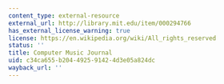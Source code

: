 ```yaml
---
content_type: external-resource
external_url: http://library.mit.edu/item/000294766
has_external_license_warning: true
license: https://en.wikipedia.org/wiki/All_rights_reserved
status: ''
title: Computer Music Journal
uid: c34ca655-b204-4925-9142-4d3e05a824dc
wayback_url: ''
---
```

